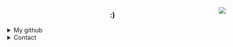 <p align="right">
  <img 
    src="https://komarev.com/ghpvc/?username=mua1048&label=Profile+VIEWS&color=grey" align="right" />
</p>



<h3 align="center">:)</h3>
<details>
<summary align="">My github</summary>
<p align="center">
  <img src="https://github-readme-stats.vercel.app/api?username=mua1048&title_color=000000&bg_color=ffffff&text_color=000000&locale=kr&hide_border=true&show_icons=true&icon_color=000000&custom_title=">
<p>
</details>
<details>
<summary align="">Contact</summary>
<p align="center">
  <a href="mailto:me@mua.co.kr">me@mua.co.kr</a>
  <br>
  <a href="https://discord.com/app">Mua#7942</a>
<p>
</details>
